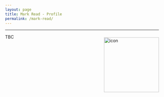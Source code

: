 ```yaml
---
layout: page
title: Mark Read - Profile
permalink: /mark-read/
---
```


---

<div class='row'>
    <div class="image">
        <a href="#">
            <img src="https://avatars.githubusercontent.com/u/35902776?s=400&u=d9b68e6896dd4db66362f284e1cd1e7110b74868&v=4" alt="icon" width="180" align="right" style="padding-left: 10px; padding-right: 0px; padding-top: 10px; padding-bottom: 10px">
        </a>
    </div>
</div>

TBC

<br />
